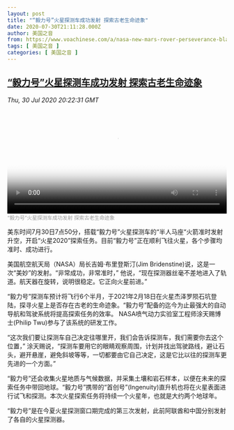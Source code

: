 ```yaml
---
layout: post
title: "“毅力号”火星探测车成功发射 探索古老生命迹象"
date: 2020-07-30T21:11:28.000Z
author: 美国之音
from: https://www.voachinese.com/a/nasa-new-mars-rover-perseverance-blasts-off-20200730/5524180.html
tags: [ 美国之音 ]
categories: [ 美国之音 ]
---
```

<!--1596143488000-->
[“毅力号”火星探测车成功发射 探索古老生命迹象](https://www.voachinese.com/a/nasa-new-mars-rover-perseverance-blasts-off-20200730/5524180.html)
------

<div>
<div><i>Thu, 30 Jul 2020 20:22:31 GMT</i></div><video poster="https://images.weserv.nl?url=gdb.voanews.com/9ba569ce-6ac2-4e8c-8384-9c88d09b86c4_tv_r1_s_w900.jpg" src="https://av.voanews.com/Videoroot/Pangeavideo/2020/07/9/9b/9ba569ce-6ac2-4e8c-8384-9c88d09b86c4_240p.mp4" style="width:100%" controls></video><div><small style="color: #999;">“毅力号”火星探测车成功发射 探索古老生命迹象</small></div><p>美东时间7月30日7点50分，搭载“毅力号”火星探测车的“半人马座“火箭准时发射升空，开启“火星2020”探索任务。目前“毅力号”正在顺利飞往火星，各个步骤均准时、成功进行。 </p><p>美国航空航天局（NASA）局长吉姆·布里登斯汀(Jim Bridenstine)说，这是一次“美妙”的发射。“非常成功，非常准时，” 他说，“现在探测器丝毫不差地进入了轨道。航天器在旋转，说明很稳定。它正向火星前进。”</p><p>“毅力号”探测车预计将飞行6个半月，于2021年2月18日在火星杰泽罗陨石坑登陆，探寻火星上是否存在古老的生命迹象。“毅力号”配备的迄今为止最强大的自动导航和驾驶系统将提高探索任务的效率。 NASA喷气动力实验室工程师涂天赐博士(Philip Twu)参与了该系统的研发工作。</p><p>“这次我们要让探测车自己决定往哪里开，我们会告诉探测车，我们需要你去这个位置，” 涂天赐说，“探测车要用它的眼睛观察周围，计划并找出驾驶路线，避让石头，避开悬崖，避免斜坡等等，一切都要由它自己决定，这是它比以往的探测车更先进的一个方面。” </p><p>“毅力号”还会收集火星地质与气候数据，并采集土壤和岩石样本，以便在未来的探索任务中带回地球。“毅力号”携带的“首创号”(Ingenuity)直升机也将在火星表面进行试飞和探测。本次火星探索任务将持续一个火星年，也就是大约两个地球年。</p><p>“毅力号”是在今夏火星探测窗口期完成的第三次发射，此前阿联酋和中国分别发射了各自的火星探测器。</p>
</div>
